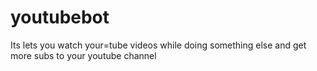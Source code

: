 # youtubebot
Its lets you watch your=tube videos while doing something else and get more subs to your youtube channel
